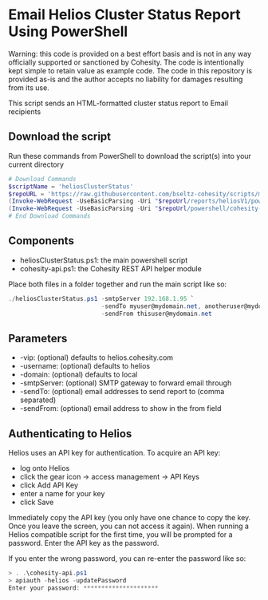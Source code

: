 # Email Helios Cluster Status Report Using PowerShell

Warning: this code is provided on a best effort basis and is not in any way officially supported or sanctioned by Cohesity. The code is intentionally kept simple to retain value as example code. The code in this repository is provided as-is and the author accepts no liability for damages resulting from its use.

This script sends an HTML-formatted cluster status report to Email recipients

## Download the script

Run these commands from PowerShell to download the script(s) into your current directory

```powershell
# Download Commands
$scriptName = 'heliosClusterStatus'
$repoURL = 'https://raw.githubusercontent.com/bseltz-cohesity/scripts/master'
(Invoke-WebRequest -UseBasicParsing -Uri "$repoUrl/reports/heliosV1/powershell/$scriptName/$scriptName.ps1").content | Out-File "$scriptName.ps1"; (Get-Content "$scriptName.ps1") | Set-Content "$scriptName.ps1"
(Invoke-WebRequest -UseBasicParsing -Uri "$repoUrl/powershell/cohesity-api/cohesity-api.ps1").content | Out-File cohesity-api.ps1; (Get-Content cohesity-api.ps1) | Set-Content cohesity-api.ps1
# End Download Commands
```

## Components

* heliosClusterStatus.ps1: the main powershell script
* cohesity-api.ps1: the Cohesity REST API helper module

Place both files in a folder together and run the main script like so:

```powershell
./heliosClusterStatus.ps1 -smtpServer 192.168.1.95 `
                          -sendTo myuser@mydomain.net, anotheruser@mydomain.net `
                          -sendFrom thisuser@mydomain.net
```

## Parameters

* -vip: (optional) defaults to helios.cohesity.com
* -username: (optional) defaults to helios
* -domain: (optional) defaults to local
* -smtpServer: (optional) SMTP gateway to forward email through
* -sendTo: (optional) email addresses to send report to (comma separated)
* -sendFrom: (optional) email address to show in the from field

## Authenticating to Helios

Helios uses an API key for authentication. To acquire an API key:

* log onto Helios
* click the gear icon -> access management -> API Keys
* click Add API Key
* enter a name for your key
* click Save

Immediately copy the API key (you only have one chance to copy the key. Once you leave the screen, you can not access it again). When running a Helios compatible script for the first time, you will be prompted for a password. Enter the API key as the password.

If you enter the wrong password, you can re-enter the password like so:

```powershell
> . .\cohesity-api.ps1
> apiauth -helios -updatePassword
Enter your password: *********************
```
